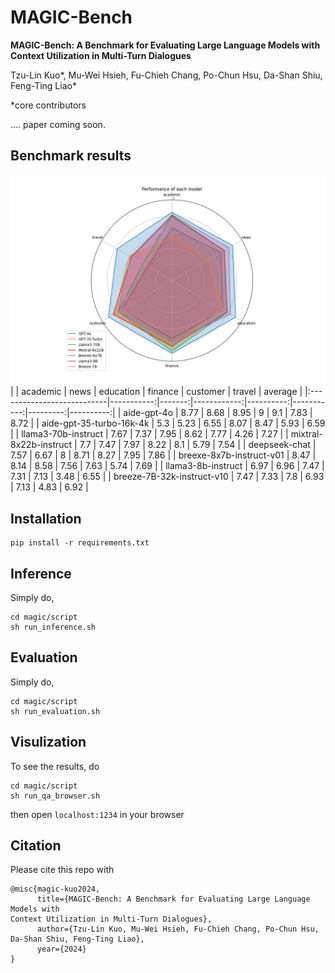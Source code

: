 # MAGIC-Bench

**MAGIC-Bench: A Benchmark for Evaluating Large Language Models with
Context Utilization in Multi-Turn Dialogues**

Tzu-Lin Kuo*, Mu-Wei Hsieh,
Fu-Chieh Chang, Po-Chun Hsu, Da-Shan Shiu, Feng-Ting Liao*

*core contributors

.... paper coming soon.

## Benchmark results

![model_radar](./asset/model_radar.png)
|                            |   academic |   news |   education |   finance |   customer |   travel |   average |
|:---------------------------|-----------:|-------:|------------:|----------:|-----------:|---------:|----------:|
| aide-gpt-4o                |       8.77 |   8.68 |        8.95 |      9    |       9.1  |     7.83 |      8.72 |
| aide-gpt-35-turbo-16k-4k   |       5.3  |   5.23 |        6.55 |      8.07 |       8.47 |     5.93 |      6.59 |
| llama3-70b-instruct        |       7.67 |   7.37 |        7.95 |      8.62 |       7.77 |     4.26 |      7.27 |
| mixtral-8x22b-instruct     |       7.7  |   7.47 |        7.97 |      8.22 |       8.1  |     5.79 |      7.54 |
| deepseek-chat              |       7.57 |   6.67 |        8    |      8.71 |       8.27 |     7.95 |      7.86 |
| breexe-8x7b-instruct-v01   |       8.47 |   8.14 |        8.58 |      7.56 |       7.63 |     5.74 |      7.69 |
| llama3-8b-instruct         |       6.97 |   6.96 |        7.47 |      7.31 |       7.13 |     3.48 |      6.55 |
| breeze-7B-32k-instruct-v10 |       7.47 |   7.33 |        7.8  |      6.93 |       7.13 |     4.83 |      6.92 |

## Installation
```
pip install -r requirements.txt
```

## Inference
Simply do,
```
cd magic/script
sh run_inference.sh
```

## Evaluation
Simply do,
```
cd magic/script
sh run_evaluation.sh
```

## Visulization
To see the results, do
```
cd magic/script
sh run_qa_browser.sh
```
then open `localhost:1234` in your browser



## Citation
Please cite this repo with
```
@misc{magic-kuo2024,
      title={MAGIC-Bench: A Benchmark for Evaluating Large Language Models with
Context Utilization in Multi-Turn Dialogues},
      author={Tzu-Lin Kuo, Mu-Wei Hsieh, Fu-Chieh Chang, Po-Chun Hsu, Da-Shan Shiu, Feng-Ting Liao},
      year={2024}
}
```

